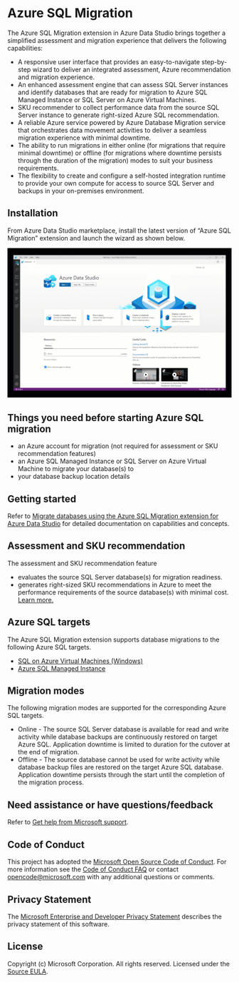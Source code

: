 # Azure SQL Migration
The Azure SQL Migration extension in Azure Data Studio brings together a simplified assessment and migration experience that delivers the following capabilities:
- A responsive user interface that provides an easy-to-navigate step-by-step wizard to deliver an integrated assessment, Azure recommendation and migration experience.
- An enhanced assessment engine that can assess SQL Server instances and identify databases that are ready for migration to Azure SQL Managed Instance or SQL Server on Azure Virtual Machines.
- SKU recommender to collect performance data from the source SQL Server instance to generate right-sized Azure SQL recommendation.
- A reliable Azure service powered by Azure Database Migration service that orchestrates data movement activities to deliver a seamless migration experience with minimal downtime.
- The ability to run migrations in either online (for migrations that require minimal downtime) or offline (for migrations where downtime persists through the duration of the migration) modes to suit your business requirements.
- The flexibility to create and configure a self-hosted integration runtime to provide your own compute for access to source SQL Server and backups in your on-premises environment.

## Installation
From Azure Data Studio marketplace, install the latest version of “Azure SQL Migration” extension and launch the wizard as shown below.

![migration-animation](https://raw.githubusercontent.com/microsoft/azuredatastudio/main/extensions/sql-migration/images/ADSMigration.gif)


## Things you need before starting Azure SQL migration
- an Azure account for migration (not required for assessment or SKU recommendation features)
- an Azure SQL Managed Instance or SQL Server on Azure Virtual Machine to migrate your database(s) to
- your database backup location details

## Getting started
Refer to [Migrate databases using the Azure SQL Migration extension for Azure Data Studio](https://docs.microsoft.com/azure/dms/migration-using-azure-data-studio) for detailed documentation on capabilities and concepts.

## Assessment and SKU recommendation
The assessment and SKU recommendation feature
- evaluates the source SQL Server database(s) for migration readiness.
- generates right-sized SKU recommendations in Azure to meet the performance requirements of the source database(s) with minimal cost. [Learn more.](https://aka.ms/ads-sql-sku-recommend)

## Azure SQL targets
The Azure SQL Migration extension supports database migrations to the following Azure SQL targets.
- [SQL on Azure Virtual Machines (Windows)](https://docs.microsoft.com/azure/azure-sql/virtual-machines/windows/sql-server-on-azure-vm-iaas-what-is-overview)
- [Azure SQL Managed Instance](https://docs.microsoft.com/azure/azure-sql/managed-instance/sql-managed-instance-paas-overview)


## Migration modes
The following migration modes are supported for the corresponding Azure SQL targets.
- Online - The source SQL Server database is available for read and write activity while database backups are continuously restored on target Azure SQL. Application downtime is limited to duration for the cutover at the end of migration.
- Offline - The source database cannot be used for write activity while database backup files are restored on the target Azure SQL database. Application downtime persists through the start until the completion of the migration process.


## Need assistance or have questions/feedback
Refer to [Get help from Microsoft support](https://docs.microsoft.com/en-us/sql/azure-data-studio/extensions/azure-sql-migration-extension#get-help-from-microsoft-support).


## Code of Conduct
This project has adopted the [Microsoft Open Source Code of Conduct](https://opensource.microsoft.com/codeofconduct/). For more information see the [Code of Conduct FAQ](https://opensource.microsoft.com/codeofconduct/faq/) or contact [opencode@microsoft.com](mailto:opencode@microsoft.com) with any additional questions or comments.

## Privacy Statement
The [Microsoft Enterprise and Developer Privacy Statement](https://privacy.microsoft.com/privacystatement) describes the privacy statement of this software.

## License
Copyright (c) Microsoft Corporation. All rights reserved.
Licensed under the [Source EULA](https://raw.githubusercontent.com/Microsoft/azuredatastudio/main/LICENSE.txt).
